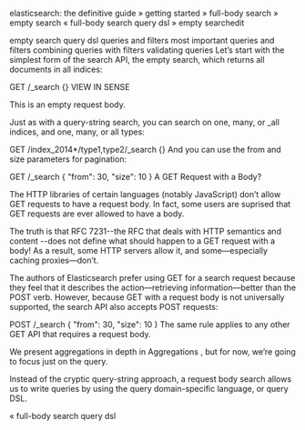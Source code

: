 
elasticsearch: the definitive guide » getting started » full-body search » empty search
«  full-body search     query dsl  »
empty searchedit

empty search
query dsl
queries and filters
most important queries and filters
combining queries with filters
validating queries
Let’s start with the simplest form of the search API, the empty search, which returns all documents in all indices:

GET /_search
{} 
VIEW IN SENSE


This is an empty request body.

Just as with a query-string search, you can search on one, many, or _all indices, and one, many, or all types:

GET /index_2014*/type1,type2/_search
{}
And you can use the from and size parameters for pagination:

GET /_search
{
  "from": 30,
  "size": 10
}
A GET Request with a Body?

The HTTP libraries of certain languages (notably JavaScript) don’t allow GET requests to have a request body. In fact, some users are suprised that GET requests are ever allowed to have a body.

The truth is that RFC 7231--the RFC that deals with HTTP semantics and content --does not define what should happen to a GET request with a body! As a result, some HTTP servers allow it, and some—especially caching proxies—don’t.

The authors of Elasticsearch prefer using GET for a search request because they feel that it describes the action—retrieving information—better than the POST verb. However, because GET with a request body is not universally supported, the search API also accepts POST requests:

POST /_search
{
  "from": 30,
  "size": 10
}
The same rule applies to any other GET API that requires a request body.

We present aggregations in depth in Aggregations , but for now, we’re going to focus just on the query.

Instead of the cryptic query-string approach, a request body search allows us to write queries by using the query domain-specific language, or query DSL.

«  full-body search     query dsl  
